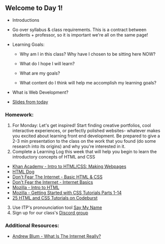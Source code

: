 ## Welcome to Day 1!

* Introductions

* Go over syllabus & class requirements. This is a contract between students + professor, so it is important we're all on the same page!

* Learning Goals:
  * Why am I in this class? Why have I chosen to be sitting here NOW?
  
  * What do I hope I will learn?

  * What are my goals?
  
  * What content do I think will help me accomplish my learning goals?
  
* What is Web Development?

* [Slides from today](https://docs.google.com/presentation/d/10VFg_ROCKT7W-9iofaCbFDYbIpyv3bWpCVTgHIJlYwc/edit?usp=sharing)
  

### Homework: 

1. For Monday: Let's get inspired! Start finding creative portfolios, cool interactive experiences, or perfectly polished websites- whatever makes you excited about learning front end development. Be prepared to give a 2-3 min presentation to the class on the work that you found (do some research into its origins) and why you're interested in it.
2. Complete a Learning Log this week that will help you begin to learn the introductory concepts of HTML and CSS
* [Khan Academy - Intro to HTML/CSS: Making Webpages](https://www.khanacademy.org/computing/computer-programming/html-css)
* [HTML Dog](https://htmldog.com/)
* [Don't Fear The Internet - Basic HTML & CSS](http://www.dontfeartheinternet.com/02-html/)
* [Don't Fear the Internet - Internet Basics](http://www.dontfeartheinternet.com/01-not-tubes/)
* [Mozilla - Intro to HTML](https://developer.mozilla.org/en-US/docs/Web/Guide/HTML/Introduction)
* [Mozilla - Getting Started with CSS Tutorials Parts 1-14](https://developer.mozilla.org/en-US/docs/Web/Guide/CSS/Getting_started)
* [25 HTML and CSS Tutorials on Codeburst](https://codeburst.io/25-html-css-tutorials-6a864f387185)
3. Use ITP's pronounciation tool [Say My Name](https://stu.itp.nyu.edu/saymyname)
4. Sign up for our class's [Discord group](https://discord.gg/b8bJzCqy)

### Additional Resources:

* [Andrew Blum - What Is The Internet Really?](https://www.ted.com/talks/andrew_blum_what_is_the_internet_really)
